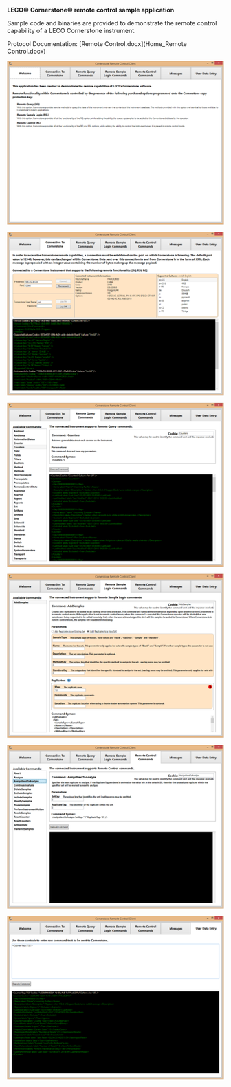 **LECO© Cornerstone© remote control sample application**

Sample code and binaries are provided to demonstrate the remote control capability of a LECO Cornerstone instrument.

Protocol Documentation: [Remote Control.docx](Home_Remote Control.docx)

![](Home_1.png)

![](Home_2.png)

![](Home_3.png)

![](Home_4.png)

![](Home_5.png)

![](Home_6.png)